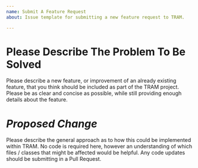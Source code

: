 ```yaml
---
name: Submit A Feature Request
about: Issue template for submitting a new feature request to TRAM.

---
```


# **Please Describe The Problem To Be Solved**

Please describe a new feature, or improvement of an already existing feature, that you think should be included as part of the TRAM project. Please be as clear and concise as possible, while still providing enough details about the feature.

# *Proposed Change*

Please describe the general approach as to how this could be implemented within TRAM. No code is required here, however an understanding of which files / classes that might be affected would be helpful. Any code updates should be submitting in a Pull Request.